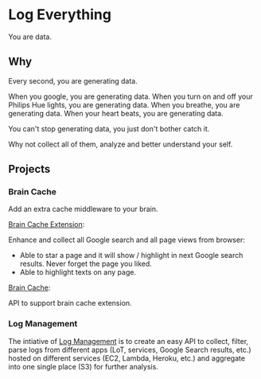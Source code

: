 # Log Everything

You are data.

## Why

Every second, you are generating data.

When you google, you are generating data.
When you turn on and off your Philips Hue lights, you are generating data.
When you breathe, you are generating data.
When your heart beats, you are generating data.

You can't stop generating data, you just don't bother catch it.

Why not collect all of them, analyze and better understand your self.

## Projects

### Brain Cache

Add an extra cache middleware to your brain.

[Brain Cache Extension](https://github.com/synergychen/brain-cache-extension):

Enhance and collect all Google search and all page views from browser:

- Able to star a page and it will show / highlight in next Google search results. Never forget the page you liked.
- Able to highlight texts on any page.

[Brain Cache](https://github.com/synergychen/brain-cache):

API to support brain cache extension.

### Log Management

The intiative of [Log Management](https://github.com/synergychen/log-management) is to create an easy API to collect, filter, parse logs from different apps (LoT, services, Google Search results, etc.) hosted on different services (EC2, Lambda, Heroku, etc.) and aggregate into one single place (S3) for further analysis.
